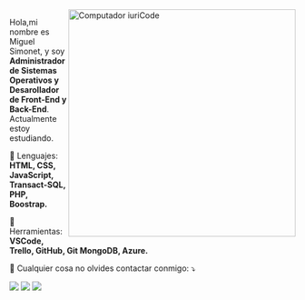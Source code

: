 <img src="https://raw.githubusercontent.com/MicaelliMedeiros/micaellimedeiros/master/image/computer-illustration.png" min-width="400px" max-width="400px" width="400px" align="right" alt="Computador iuriCode">

<p align="left"> 
Hola,mi nombre es Miguel Simonet, y soy <strong>Administrador de Sistemas Operativos y Desarollador de Front-End y Back-End</strong>.<br>
  Actualmente estoy estudiando.
</p>

<p align="left">
  🚀 Lenguajes: <strong> HTML, CSS, JavaScript, Transact-SQL, PHP, Boostrap.</strong>
</p>

<p align="left">
  💼 Herramientas: <strong>VSCode, Trello, GitHub, Git MongoDB, Azure.</strong>
</p>

<p align="left">
  💬 Cualquier cosa no olvides contactar conmigo: ⤵️
</p>

<p align="left">
  <a href="#" alt="Linkedin">
  <img src="https://camo.githubusercontent.com/fcc551d4cff1847eb5a8ee518859132d52149a6db9f37833fdbea96451684bb6/68747470733a2f2f696d672e736869656c64732e696f2f62616467652f2d4c696e6b6564696e2d3143314331433f7374796c653d666f722d7468652d6261646765266c6f676f3d4c696e6b6564696e266c6f676f436f6c6f723d303046464646266c696e6b3d68747470733a2f2f7777772e6c696e6b6564696e2e636f6d2f696e2f69757269636f6465" /></a>

  <a href="https://twitter.com/Miguel_Simonet" alt="Twitter">
  <img src="https://img.shields.io/badge/Twitter-1DA1F2?style=for-the-badge&logo=twitter&logoColor=white" /></a>
  
  <a href="#" alt="Discord">
  <img src="https://camo.githubusercontent.com/964caa47c23f903c00d8966c08f42ee934635bae58d018b5e69b9d08f5e41d42/68747470733a2f2f696d672e736869656c64732e696f2f62616467652f2d446973636f72642d3143314331433f7374796c653d666f722d7468652d6261646765266c6f676f3d446973636f7264266c6f676f436f6c6f723d303046464646266c696e6b3d68747470733a2f2f646973636f72642e67672f516576444a71437a6159"/></a>
</p> 
